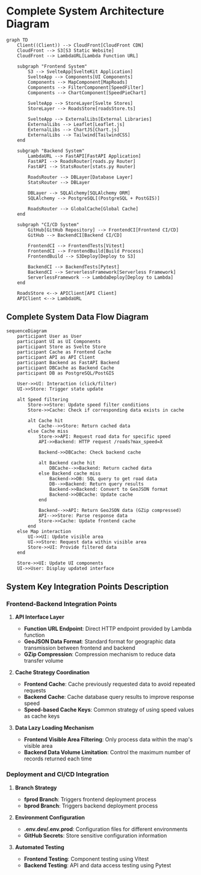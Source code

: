 # Complete System Architecture Diagram

```mermaid
graph TD
    Client((Client)) --> CloudFront[CloudFront CDN]
    CloudFront --> S3[S3 Static Website]
    CloudFront --> LambdaURL[Lambda Function URL]

    subgraph "Frontend System"
        S3 --> SvelteApp[SvelteKit Application]
        SvelteApp --> Components[UI Components]
        Components --> MapComponent[MapRoads]
        Components --> FilterComponent[SpeedFilter]
        Components --> ChartComponent[SpeedPieChart]
        
        SvelteApp --> StoreLayer[Svelte Stores]
        StoreLayer --> RoadsStore[roadsStore.ts]
        
        SvelteApp --> ExternalLibs[External Libraries]
        ExternalLibs --> Leaflet[Leaflet.js]
        ExternalLibs --> ChartJS[Chart.js]
        ExternalLibs --> Tailwind[TailwindCSS]
    end

    subgraph "Backend System"
        LambdaURL --> FastAPI[FastAPI Application]
        FastAPI --> RoadsRouter[roads.py Router]
        FastAPI --> StatsRouter[stats.py Router]
        
        RoadsRouter --> DBLayer[Database Layer]
        StatsRouter --> DBLayer
        
        DBLayer --> SQLAlchemy[SQLAlchemy ORM]
        SQLAlchemy --> PostgreSQL[(PostgreSQL + PostGIS)]
        
        RoadsRouter --> GlobalCache[Global Cache]
    end

    subgraph "CI/CD System"
        GitHub[GitHub Repository] --> FrontendCI[Frontend CI/CD]
        GitHub --> BackendCI[Backend CI/CD]
        
        FrontendCI --> FrontendTests[Vitest]
        FrontendCI --> FrontendBuild[Build Process]
        FrontendBuild --> S3Deploy[Deploy to S3]
        
        BackendCI --> BackendTests[Pytest]
        BackendCI --> ServerlessFramework[Serverless Framework]
        ServerlessFramework --> LambdaDeploy[Deploy to Lambda]
    end

    RoadsStore <--> APIClient[API Client]
    APIClient <--> LambdaURL
```

## Complete System Data Flow Diagram

```mermaid
sequenceDiagram
    participant User as User
    participant UI as UI Components
    participant Store as Svelte Store
    participant Cache as Frontend Cache
    participant API as API Client
    participant Backend as FastAPI Backend
    participant DBCache as Backend Cache
    participant DB as PostgreSQL/PostGIS

    User->>UI: Interaction (click/filter)
    UI->>Store: Trigger state update
    
    alt Speed filtering
        Store->>Store: Update speed filter conditions
        Store->>Cache: Check if corresponding data exists in cache
        
        alt Cache hit
            Cache-->>Store: Return cached data
        else Cache miss
            Store->>API: Request road data for specific speed
            API->>Backend: HTTP request /roads?max_speed=X
            
            Backend->>DBCache: Check backend cache
            
            alt Backend cache hit
                DBCache-->>Backend: Return cached data
            else Backend cache miss
                Backend->>DB: SQL query to get road data
                DB-->>Backend: Return query results
                Backend->>Backend: Convert to GeoJSON format
                Backend->>DBCache: Update cache
            end
            
            Backend-->>API: Return GeoJSON data (GZip compressed)
            API-->>Store: Parse response data
            Store->>Cache: Update frontend cache
        end
    else Map interaction
        UI->>UI: Update visible area
        UI->>Store: Request data within visible area
        Store->>UI: Provide filtered data
    end
    
    Store->>UI: Update UI components
    UI->>User: Display updated interface
```

## System Key Integration Points Description

### Frontend-Backend Integration Points

1. **API Interface Layer**
   - **Function URL Endpoint**: Direct HTTP endpoint provided by Lambda function
   - **GeoJSON Data Format**: Standard format for geographic data transmission between frontend and backend
   - **GZip Compression**: Compression mechanism to reduce data transfer volume

2. **Cache Strategy Coordination**
   - **Frontend Cache**: Cache previously requested data to avoid repeated requests
   - **Backend Cache**: Cache database query results to improve response speed
   - **Speed-based Cache Keys**: Common strategy of using speed values as cache keys

3. **Data Lazy Loading Mechanism**
   - **Frontend Visible Area Filtering**: Only process data within the map's visible area
   - **Backend Data Volume Limitation**: Control the maximum number of records returned each time

### Deployment and CI/CD Integration

1. **Branch Strategy**
   - **fprod Branch**: Triggers frontend deployment process
   - **bprod Branch**: Triggers backend deployment process

2. **Environment Configuration**
   - **.env.dev/.env.prod**: Configuration files for different environments
   - **GitHub Secrets**: Store sensitive configuration information

3. **Automated Testing**
   - **Frontend Testing**: Component testing using Vitest
   - **Backend Testing**: API and data access testing using Pytest